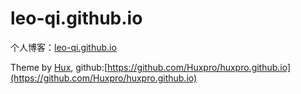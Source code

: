 # leo-qi.github.io

个人博客：[leo-qi.github.io](leo-qi.github.com)

Theme by [Hux](http://huangxuan.me), github:[https://github.com/Huxpro/huxpro.github.io](https://github.com/Huxpro/huxpro.github.io)
